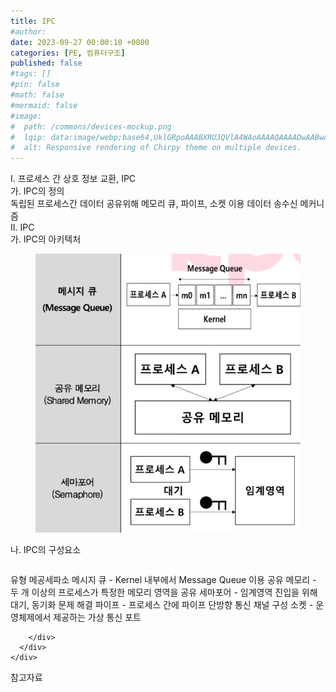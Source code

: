 ```yaml
---
title: IPC
#author: 
date: 2023-09-27 00:00:10 +0800
categories: [PE, 컴퓨터구조]
published: false
#tags: []
#pin: false
#math: false
#mermaid: false
#image:
#  path: /commons/devices-mockup.png
#  lqip: data:image/webp;base64,UklGRpoAAABXRUJQVlA4WAoAAAAQAAAADwAABwAAQUxQSDIAAAARL0AmbZurmr57yyIiqE8oiG0bejIYEQTgqiDA9vqnsUSI6H+oAERp2HZ65qP/VIAWAFZQOCBCAAAA8AEAnQEqEAAIAAVAfCWkAALp8sF8rgRgAP7o9FDvMCkMde9PK7euH5M1m6VWoDXf2FkP3BqV0ZYbO6NA/VFIAAAA
#  alt: Responsive rendering of Chirpy theme on multiple devices.
---
```


<div class="post-wrap">
  <div class="para">
    <div class="para-title">
      I. 프로세스 간 상호 정보 교환, IPC
    </div>
    <div class="para-cntnt">
      <div class="para">
        <div class="para-title">
          가. IPC의 정의
        </div>
        <div class="para-cntnt">
            독립된 프로세스간 데이터 공유위해 메모리 큐, 파이프, 소켓 이용 데이터 송수신 메커니즘
        </div>
      </div>
    </div>
  </div>
  
  <div class="para">
    <div class="para-title">
      II. IPC
    </div>
    <div class="para-cntnt">
      <div class="para">
        <div class="para-title">
          가. IPC의 아키텍처
        </div>
        <div class="para-cntnt">
          <figure class="post-figure">
            <img src="/assets/img/posts/IPC.png" alt="IPC">
<!--            <figcaption>Source: Unveiling the Metaverse: Exploring Emerging Trends, Multifaceted Perspectives, and Future Challenges</figcaption>-->
          </figure>
        </div>
      </div>
      <div class="para">
        <div class="para-title">
          나. IPC의 구성요소
        </div>
        <div class="para-cntnt">
          <table class="post-table">
          </table>
          유형 메공세파소
  메시지 큐 - Kernel 내부에서 Message Queue 이용
  공유 메모리 - 두 개 이상의 프로세스가 특정한 메모리 영역을 공유
  세마포어 - 임계영역 진입을 위해 대기, 동기화 문제 해결
  파이프 - 프로세스 간에 파이프 단방향 통신 채널 구성
  소켓 - 운영체제에서 제공하는 가상 통신 포트

        </div>
      </div>
    </div>
  </div>

  <div class="refr-wrap">
    <div class="refr-title">
        참고자료
    </div>
    <ol class="refr-list">
    <!--    <li>(나현식, 최대선) <a target="_blank" href="https://scienceon.kisti.re.kr/commons/util/originalView.do?cn=JAKO202225948430499&oCn=JAKO202225948430499&dbt=JAKO&journal=NJOU00291864">메타버스 보안 위협 요소 및 대응 방안 검토</a></li>-->
    <!--    <li>(M. Uddin, S. Manickam, H. Ullah, M. Obaidat and A. Dandoush) <a target="_blank" href="https://ieeexplore.ieee.org/abstract/document/10138386">Unveiling the Metaverse: Exploring Emerging Trends, Multifaceted Perspectives, and Future Challenges</a></li>-->
    </ol>
  </div>
</div>
